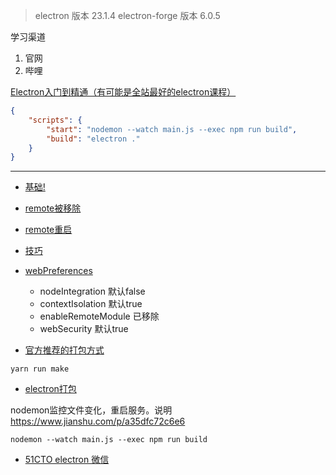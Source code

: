 
> electron 版本 23.1.4
> electron-forge 版本 6.0.5

学习渠道
1. 官网
2. 哔哩


[Electron入门到精通（有可能是全站最好的electron课程）](https://www.bilibili.com/video/BV1xd4y1J7dB)

```json
{
    "scripts": {
        "start": "nodemon --watch main.js --exec npm run build",
        "build": "electron ."
    }
}
```


--------

- [基础!](https://blog.csdn.net/qq_38779317/article/details/126691165)
- [remote被移除](https://www.electronjs.org/docs/latest/breaking-changes#planned-breaking-api-changes-140)
- [remote重启](https://juejin.cn/post/7018561946345537566)
- [技巧](https://blog.csdn.net/weixin_53312997/article/details/126974449)

- [webPreferences](https://www.electronjs.org/zh/docs/latest/api/browser-window)
    - nodeIntegration 默认false
    - contextIsolation 默认true
    - enableRemoteModule 已移除
    - webSecurity 默认true

- [官方推荐的打包方式](https://www.electronjs.org/docs/latest/tutorial/tutorial-packaging#creating-a-distributable)
```shell
yarn run make
```

- [electron打包](https://www.cnblogs.com/makalochen/p/17144488.html)

nodemon监控文件变化，重启服务。说明 https://www.jianshu.com/p/a35dfc72c6e6
```
nodemon --watch main.js --exec npm run build
```

- [51CTO electron 微信](https://edu.51cto.com/center/course/lesson/index?id=306080)
